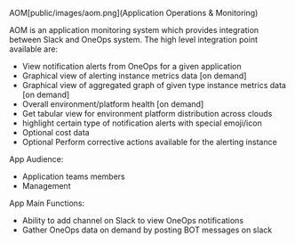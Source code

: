 AOM[public/images/aom.png](Application Operations & Monitoring)

AOM is an application monitoring system which provides integration between Slack and OneOps system. The high level integration point available are:
- View notification alerts from OneOps for a given application
- Graphical view of alerting instance metrics data [on demand]
- Graphical view of aggregated graph of given type instance metrics data [on demand]
- Overall environment/platform health [on demand]
- Get tabular view for environment platform distribution across clouds
- highlight certain type of notification alerts with special emoji/icon
- Optional cost data
- Optional Perform corrective actions available for the alerting instance

App	Audience:
- Application teams members
- Management

App	Main Functions:
- Ability to add channel on Slack to view OneOps notifications
- Gather OneOps data on demand by posting BOT messages on slack
